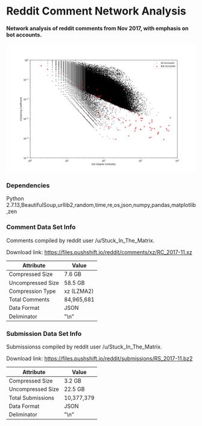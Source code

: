 # Reddit Comment Network Analysis
#### Network analysis of reddit comments from Nov 2017, with emphasis on bot accounts.
![Text](Graphics/Clustering_vs_Out_loglog.png)

### Dependencies

Python 2.7.13,BeautifulSoup,urllib2,random,time,re,os,json,numpy,pandas,matplotlib,zen

### Comment Data Set Info

Comments compiled by reddit user /u/Stuck_In_The_Matrix.

Download link: https://files.pushshift.io/reddit/comments/xz/RC_2017-11.xz

| Attribute | Value |
|-------------------|----------|
| Compressed Size | 7.6 GB |
| Uncompressed Size | 58.5 GB |
| Compression Type | xz (LZMA2) |
| Total Comments | 84,965,681 |
| Data Format | JSON |
| Deliminator | "\n" |

### Submission Data Set Info

Submissionss compiled by reddit user /u/Stuck_In_The_Matrix.

Download link: https://files.pushshift.io/reddit/submissions/RS_2017-11.bz2

| Attribute | Value |
|-------------------|----------|
| Compressed Size | 3.2 GB |
| Uncompressed Size | 22.5 GB |
| Total Submissions | 10,377,379 |
| Data Format | JSON |
| Deliminator | "\n" |
